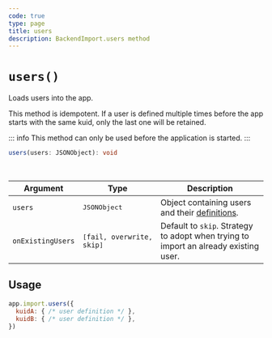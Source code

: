 ```yaml
---
code: true
type: page
title: users
description: BackendImport.users method
---
```


# `users()`

<SinceBadge version="auto-version" />
<CustomBadge type="error" text="Experimental: non-backward compatible changes or removal may occur in any future release."/>

Loads users into the app.

This method is idempotent. If a user is defined multiple times before the app starts with the same kuid, only the last one will be retained.

::: info
This method can only be used before the application is started.
:::

```ts
users(users: JSONObject): void
```

<br/>

| Argument          | Type                                     | Description                   |
|-------------------|------------------------------------------|-------------------------------|
| `users`           | <pre>JSONObject</pre>                    | Object containing users and their [definitions](/core/2/guides/main-concepts/permissions#users). |
| `onExistingUsers` | <pre>[`fail`, `overwrite`, `skip`]</pre> | Default to `skip`. Strategy to adopt when trying to import an already existing user.

## Usage

```js
app.import.users({
  kuidA: { /* user definition */ },
  kuidB: { /* user definition */ },
})
```
